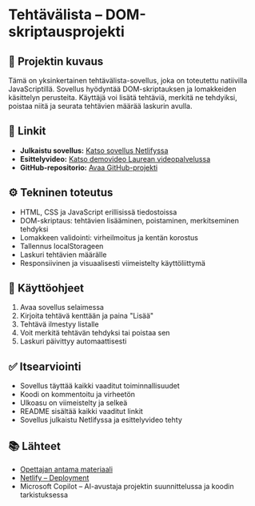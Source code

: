 # Tehtävälista – DOM-skriptausprojekti

## 📌 Projektin kuvaus
Tämä on yksinkertainen tehtävälista-sovellus, joka on toteutettu natiivilla JavaScriptillä. Sovellus hyödyntää DOM-skriptauksen ja lomakkeiden käsittelyn perusteita. Käyttäjä voi lisätä tehtäviä, merkitä ne tehdyiksi, poistaa niitä ja seurata tehtävien määrää laskurin avulla.

## 🔗 Linkit
- **Julkaistu sovellus:** [Katso sovellus Netlifyssa](https://oma-netlify-linkki.netlify.app)
- **Esittelyvideo:** [Katso demovideo Laurean videopalvelussa](https://oma-videolinkki.com)
- **GitHub-repositorio:** [Avaa GitHub-projekti](https://github.com/kayttaja/todo-projekti)


## ⚙️ Tekninen toteutus
- HTML, CSS ja JavaScript erillisissä tiedostoissa
- DOM-skriptaus: tehtävien lisääminen, poistaminen, merkitseminen tehdyksi
- Lomakkeen validointi: virheilmoitus ja kentän korostus
- Tallennus localStorageen
- Laskuri tehtävien määrälle
- Responsiivinen ja visuaalisesti viimeistelty käyttöliittymä

## 🧪 Käyttöohjeet
1. Avaa sovellus selaimessa
2. Kirjoita tehtävä kenttään ja paina "Lisää"
3. Tehtävä ilmestyy listalle
4. Voit merkitä tehtävän tehdyksi tai poistaa sen
5. Laskuri päivittyy automaattisesti

## ✅ Itsearviointi
- Sovellus täyttää kaikki vaaditut toiminnallisuudet
- Koodi on kommentoitu ja virheetön
- Ulkoasu on viimeistelty ja selkeä
- README sisältää kaikki vaaditut linkit
- Sovellus julkaistu Netlifyssa ja esittelyvideo tehty

## 📚 Lähteet
- [Opettajan antama materiaali](https://mika-stenberg.gitbook.io/web-sovelluksia-javascriptin-avulla)
- [Netlify – Deployment](https://www.netlify.com/)
- Microsoft Copilot – AI-avustaja projektin suunnittelussa ja koodin tarkistuksessa

